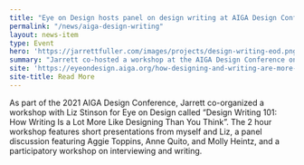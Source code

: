 ```yaml
---
title: "Eye on Design hosts panel on design writing at AIGA Design Conference"
permalink: "/news/aiga-design-writing"
layout: news-item
type: Event
hero: 'https://jarrettfuller.com/images/projects/design-writing-eod.png'
summary: "Jarrett co-hosted a workshop at the AIGA Design Conference on design writing"
site: 'https://eyeondesign.aiga.org/how-designing-and-writing-are-more-alike-than-you-think/'
site-title: Read More
---
```


As part of the 2021 AIGA Design Conference, Jarrett co-organized a workshop with Liz Stinson for Eye on Design called “Design Writing 101: How Writing Is a Lot More Like Designing Than You Think”. The 2 hour workshop features short presentations from myself and Liz, a panel discussion featuring Aggie Toppins, Anne Quito, and Molly Heintz, and a participatory workshop on interviewing and writing.
